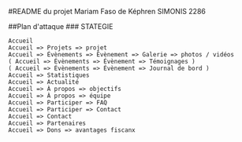 #README du projet Mariam Faso de Képhren SIMONIS 2286


##Plan d'attaque
	### STATEGIE

	Accueil
	Accueil => Projets => projet
	Accueil => Évènements => Évènement => Galerie => photos / vidéos
	( Accueil => Évènements => Évènement => Témoignages )
	( Accueil => Évènements => Évènement => Journal de bord )
	Accueil => Statistiques
	Accueil => Actualité
	Accueil => À propos => objectifs
	Accueil => À propos => équipe
	Accueil => Participer => FAQ
	Accueil => Participer => Contact
	Accueil => Contact
	Accueil => Partenaires
	Accueil => Dons => avantages fiscanx